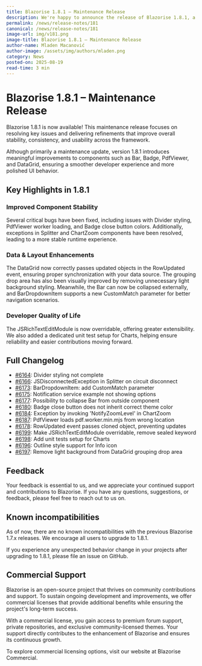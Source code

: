 ```yaml
---
title: Blazorise 1.8.1 – Maintenance Release
description: We're happy to announce the release of Blazorise 1.8.1, a maintenance update that brings important bug fixes and enhancements to ensure a smoother and more stable experience for developers using Blazorise.
permalink: /news/release-notes/181
canonical: /news/release-notes/181
image-url: img/v181.png
image-title: Blazorise 1.8.1 – Maintenance Release
author-name: Mladen Macanović
author-image: /assets/img/authors/mladen.png
category: News
posted-on: 2025-08-19
read-time: 3 min
---
```


# Blazorise 1.8.1 – Maintenance Release

Blazorise 1.8.1 is now available! This maintenance release focuses on resolving key issues and delivering refinements that improve overall stability, consistency, and usability across the framework.

Although primarily a maintenance update, version 1.8.1 introduces meaningful improvements to components such as Bar, Badge, PdfViewer, and DataGrid, ensuring a smoother developer experience and more polished UI behavior.

## Key Highlights in 1.8.1

### Improved Component Stability

Several critical bugs have been fixed, including issues with Divider styling, PdfViewer worker loading, and Badge close button colors. Additionally, exceptions in Splitter and ChartZoom components have been resolved, leading to a more stable runtime experience.

### Data & Layout Enhancements

The DataGrid now correctly passes updated objects in the RowUpdated event, ensuring proper synchronization with your data source. The grouping drop area has also been visually improved by removing unnecessary light background styling. Meanwhile, the Bar can now be collapsed externally, and BarDropdownItem supports a new CustomMatch parameter for better navigation scenarios.

### Developer Quality of Life

The JSRichTextEditModule is now overridable, offering greater extensibility. We also added a dedicated unit test setup for Charts, helping ensure reliability and easier contributions moving forward.

## Full Changelog

- [#6164](https://github.com/Megabit/Blazorise/issues/6164): Divider styling not complete
- [#6166](https://github.com/Megabit/Blazorise/issues/6166): JSDisconnectedException in Splitter on circuit disconnect
- [#6173](https://github.com/Megabit/Blazorise/issues/6173): BarDropdownItem: add CustomMatch parameter
- [#6175](https://github.com/Megabit/Blazorise/issues/6175): Notification service example not showing options
- [#6177](https://github.com/Megabit/Blazorise/issues/6177): Possibility to collapse Bar from outside component
- [#6180](https://github.com/Megabit/Blazorise/issues/6180): Badge close button does not inherit correct theme color
- [#6184](https://github.com/Megabit/Blazorise/issues/6184): Exception by invoking 'NotifyZoomLevel' in ChartZoom
- [#6187](https://github.com/Megabit/Blazorise/issues/6187): PdfViewer loads pdf.worker.min.mjs from wrong location
- [#6178](https://github.com/Megabit/Blazorise/issues/6178): RowUpdated event passes cloned object, preventing updates
- [#6199](https://github.com/Megabit/Blazorise/issues/6199): Make JSRichTextEditModule overridable, remove sealed keyword
- [#6198](https://github.com/Megabit/Blazorise/issues/6198): Add unit tests setup for Charts
- [#6196](https://github.com/Megabit/Blazorise/issues/6196): Outline style support for Info icon
- [#6197](https://github.com/Megabit/Blazorise/issues/6197): Remove light background from DataGrid grouping drop area

## Feedback

Your feedback is essential to us, and we appreciate your continued support and contributions to Blazorise. If you have any questions, suggestions, or feedback, please feel free to reach out to us on.

## Known incompatibilities

As of now, there are no known incompatibilities with the previous Blazorise 1.7.x releases. We encourage all users to upgrade to 1.8.1.

If you experience any unexpected behavior change in your projects after upgrading to 1.8.1, please file an issue on GitHub.

## Commercial Support

Blazorise is an open-source project that thrives on community contributions and support. To sustain ongoing development and improvements, we offer commercial licenses that provide additional benefits while ensuring the project's long-term success.

With a commercial license, you gain access to premium forum support, private repositories, and exclusive community-licensed themes. Your support directly contributes to the enhancement of Blazorise and ensures its continuous growth.

To explore commercial licensing options, visit our website at Blazorise Commercial.
